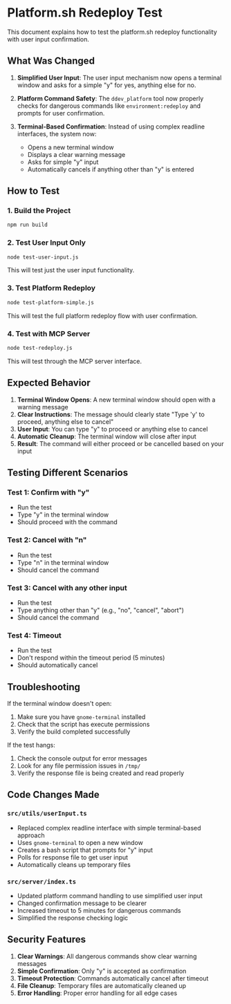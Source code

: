 # Platform.sh Redeploy Test

This document explains how to test the platform.sh redeploy functionality with user input confirmation.

## What Was Changed

1. **Simplified User Input**: The user input mechanism now opens a terminal window and asks for a simple "y" for yes, anything else for no.

2. **Platform Command Safety**: The `ddev_platform` tool now properly checks for dangerous commands like `environment:redeploy` and prompts for user confirmation.

3. **Terminal-Based Confirmation**: Instead of using complex readline interfaces, the system now:
   - Opens a new terminal window
   - Displays a clear warning message
   - Asks for simple "y" input
   - Automatically cancels if anything other than "y" is entered

## How to Test

### 1. Build the Project
```bash
npm run build
```

### 2. Test User Input Only
```bash
node test-user-input.js
```
This will test just the user input functionality.

### 3. Test Platform Redeploy
```bash
node test-platform-simple.js
```
This will test the full platform redeploy flow with user confirmation.

### 4. Test with MCP Server
```bash
node test-redeploy.js
```
This will test through the MCP server interface.

## Expected Behavior

1. **Terminal Window Opens**: A new terminal window should open with a warning message
2. **Clear Instructions**: The message should clearly state "Type 'y' to proceed, anything else to cancel"
3. **User Input**: You can type "y" to proceed or anything else to cancel
4. **Automatic Cleanup**: The terminal window will close after input
5. **Result**: The command will either proceed or be cancelled based on your input

## Testing Different Scenarios

### Test 1: Confirm with "y"
- Run the test
- Type "y" in the terminal window
- Should proceed with the command

### Test 2: Cancel with "n"
- Run the test
- Type "n" in the terminal window
- Should cancel the command

### Test 3: Cancel with any other input
- Run the test
- Type anything other than "y" (e.g., "no", "cancel", "abort")
- Should cancel the command

### Test 4: Timeout
- Run the test
- Don't respond within the timeout period (5 minutes)
- Should automatically cancel

## Troubleshooting

If the terminal window doesn't open:
1. Make sure you have `gnome-terminal` installed
2. Check that the script has execute permissions
3. Verify the build completed successfully

If the test hangs:
1. Check the console output for error messages
2. Look for any file permission issues in `/tmp/`
3. Verify the response file is being created and read properly

## Code Changes Made

### `src/utils/userInput.ts`
- Replaced complex readline interface with simple terminal-based approach
- Uses `gnome-terminal` to open a new window
- Creates a bash script that prompts for "y" input
- Polls for response file to get user input
- Automatically cleans up temporary files

### `src/server/index.ts`
- Updated platform command handling to use simplified user input
- Changed confirmation message to be clearer
- Increased timeout to 5 minutes for dangerous commands
- Simplified the response checking logic

## Security Features

1. **Clear Warnings**: All dangerous commands show clear warning messages
2. **Simple Confirmation**: Only "y" is accepted as confirmation
3. **Timeout Protection**: Commands automatically cancel after timeout
4. **File Cleanup**: Temporary files are automatically cleaned up
5. **Error Handling**: Proper error handling for all edge cases
